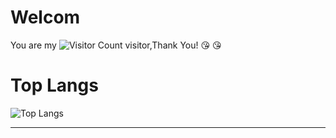 
# Welcom
You are my ![Visitor Count](https://profile-counter.glitch.me/wisdom-zhe/count.svg) visitor,Thank You! :kissing_heart: :kissing_heart: 

# Top Langs
![Top Langs](https://github-readme-stats.vercel.app/api/top-langs/?username=mensong&layout=compact&theme=tokyonight)

---
